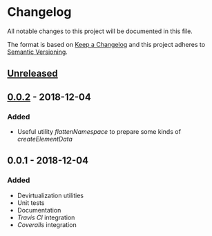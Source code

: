 # Changelog

All notable changes to this project will be documented in this file.

The format is based on [Keep a Changelog](http://keepachangelog.com/)
and this project adheres to [Semantic Versioning](http://semver.org/).

## [Unreleased]

## [0.0.2] - 2018-12-04

### Added

-   Useful utility *flattenNamespace* to prepare some kinds of *createElementData*

## 0.0.1 - 2018-12-04

### Added

-   Devirtualization utilities
-   Unit tests
-   Documentation
-   *Travis CI* integration
-   *Coveralls* integration

[Unreleased]: https://github.com/redneckz/pipe/compare/v0.0.2...HEAD
[0.0.2]: https://github.com/redneckz/pipe/compare/v0.0.1...v0.0.2
